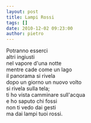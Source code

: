 ```yaml
---
layout: post
title: Lampi Rossi
tags: []
date: 2010-12-02 09:23:00
author: pietro
---
```

Potranno esserci<br/>altri ingiusti<br/>nel vapore d'una notte<br/>mentre cade come un lago<br/>il panorama si rivela<br/>dopo un giorno un nuovo volto<br/>si rivela sulla tela;<br/>ti ho vista camminare sull'acqua<br/>e ho saputo chi fossi<br/>non ti vedo dai gesti<br/>ma dai lampi tuoi rossi.<br/>
